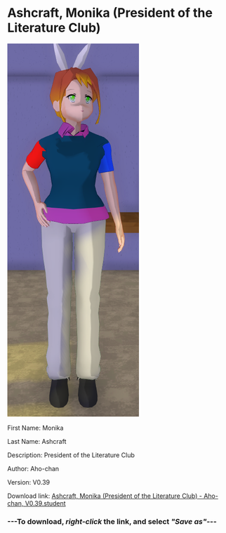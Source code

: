 # Ashcraft, Monika (President of the Literature Club)

<img src = "https://raw.githubusercontent.com/Arbiter1223/Daigaku-Gurashi-Custom-Students/master/Students/Files/Ashcraft%2C%20Monika%20(President%20of%20the%20Literature%20Club).png">

First Name: Monika

Last Name: Ashcraft

Description: President of the Literature Club

Author: Aho-chan

Version: V0.39

Download link: <a href="https://raw.githubusercontent.com/Arbiter1223/Daigaku-Gurashi-Custom-Students/master/Students/Files/Ashcraft%2C%20Monika%20(President%20of%20the%20Literature%20Club)%20-%20Aho-chan%2C%20V0.39.student">Ashcraft, Monika (President of the Literature Club) - Aho-chan, V0.39.student</a>

### ---**To download, _right-click_ the link, and select _"Save as"_**---

